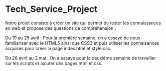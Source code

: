 # Tech_Service_Project
Notre projet consiste à créer un site qui permet de tester les connaissances en web et propose des questions de compréhension .

Du 19 au 25 avril : Pour la première semaine, on a essayé de nous familiariser avec le HTML5 ainsi que CSS3 et puis utiliser les connaisances acquises pour créer la page index.html et style.css.

Du 26 avril au 2 mai : On a essayé pour la deuxiéme semaine de travailler sur les scripts et ajouter des pages html et css.
